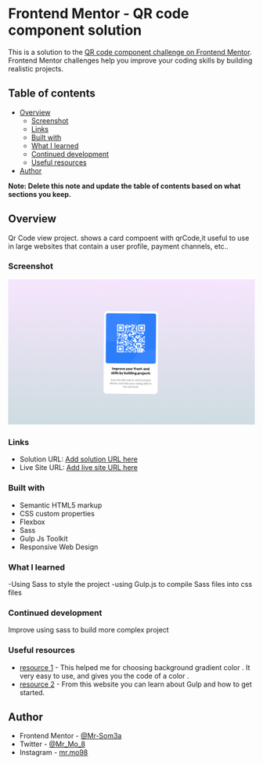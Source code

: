 # Frontend Mentor - QR code component solution

This is a solution to the [QR code component challenge on Frontend Mentor](https://www.frontendmentor.io/challenges/qr-code-component-iux_sIO_H). Frontend Mentor challenges help you improve your coding skills by building realistic projects.

## Table of contents

- [Overview](#overview)
  - [Screenshot](#screenshot)
  - [Links](#links)
  - [Built with](#built-with)
  - [What I learned](#what-i-learned)
  - [Continued development](#continued-development)
  - [Useful resources](#useful-resources)
- [Author](#author)

**Note: Delete this note and update the table of contents based on what sections you keep.**

## Overview

Qr Code view project.
shows a card compoent with qrCode,it useful to use in large websites that contain a user profile, payment channels, etc..

### Screenshot

![](./images/screenshot.jpg)

### Links

- Solution URL: [Add solution URL here](https://your-solution-url.com)
- Live Site URL: [Add live site URL here](https://your-live-site-url.com)

### Built with

- Semantic HTML5 markup
- CSS custom properties
- Flexbox
- Sass
- Gulp Js Toolkit
- Responsive Web Design

### What I learned

-Using Sass to style the project
-using Gulp.js to compile Sass files into css files

### Continued development

Improve using sass to build more complex project

### Useful resources

- [resource 1](https://cssgradient.io) - This helped me for choosing background gradient color .
  It very easy to use, and gives you the code of a color .
- [resource 2](https://gulpjs.com) - From this website you can learn about Gulp and how to get started.

## Author

- Frontend Mentor - [@Mr-Som3a](https://www.frontendmentor.io/profile/Mr-Som3a)
- Twitter - [@Mr_Mo_8](https://www.twitter.com/Mr_Mo_8)
- Instagram - [mr.mo98](https://www.instagram.com/mr.mo98)
